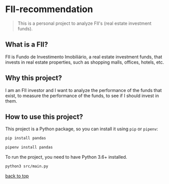 # FII-recommendation

> This is a personal project to analyze FII's (real estate investment funds).

## What is a FII?

FII is Fundo de Investimento Imobiliário, a real estate investment funds, that invests in
real estate properties, such as shopping malls, offices, hotels, etc.

## Why this project?

I am an FII investor and I want to analyze the performance of the funds that exist,
to measure the performance of the funds, to see if I should invest in them.

## How to use this project?

This project is a Python package, so you can install it using `pip` or `pipenv`:

```bash
pip install pandas
```

```bash
pipenv install pandas
```

To run the project, you need to have Python 3.6+ installed.

```bash
python3 src/main.py
```

[back to top](#fii-recommendation)
